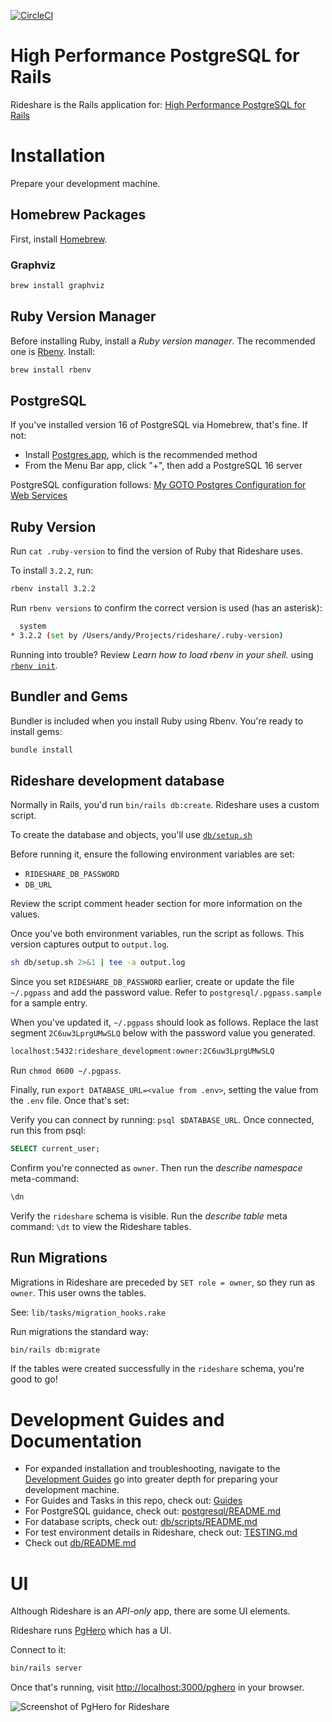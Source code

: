 [![CircleCI](https://circleci.com/gh/andyatkinson/rideshare.svg?style=svg)](https://circleci.com/gh/andyatkinson/rideshare)

# High Performance PostgreSQL for Rails
Rideshare is the Rails application for: [High Performance PostgreSQL for Rails](https://pgrailsbook.com)

# Installation
Prepare your development machine.

## Homebrew Packages
First, install [Homebrew](https://brew.sh).

### Graphviz
```sh
brew install graphviz
```

## Ruby Version Manager
Before installing Ruby, install a *Ruby version manager*. The recommended one is [Rbenv](https://github.com/rbenv/rbenv). Install:

```sh
brew install rbenv
```

## PostgreSQL
If you've installed version 16 of PostgreSQL via Homebrew, that's fine. If not:

- Install [Postgres.app](https://postgresapp.com), which is the recommended method
- From the Menu Bar app, click "+", then add a PostgreSQL 16 server

PostgreSQL configuration follows: [My GOTO Postgres Configuration for Web Services](https://tightlycoupled.io/my-goto-postgres-configuration-for-web-services/)

## Ruby Version
Run `cat .ruby-version` to find the version of Ruby that Rideshare uses.

To install `3.2.2`, run:

```sh
rbenv install 3.2.2
```

Run `rbenv versions` to confirm the correct version is used (has an asterisk):

```sh
  system
* 3.2.2 (set by /Users/andy/Projects/rideshare/.ruby-version)
```

Running into trouble? Review *Learn how to load rbenv in your shell.* using [`rbenv init`](https://github.com/rbenv/rbenv).

## Bundler and Gems

Bundler is included when you install Ruby using Rbenv. You're ready to install gems:

```sh
bundle install
```

## Rideshare development database
Normally in Rails, you'd run `bin/rails db:create`. Rideshare uses a custom script.

To create the database and objects, you'll use [`db/setup.sh`](db/setup.sh)

Before running it, ensure the following environment variables are set:

- `RIDESHARE_DB_PASSWORD`
- `DB_URL`

Review the script comment header section for more information on the values.

Once you've both environment variables, run the script as follows. This version captures output to `output.log`.

```sh
sh db/setup.sh 2>&1 | tee -a output.log
```

Since you set `RIDESHARE_DB_PASSWORD` earlier, create or update the file `~/.pgpass` and add the password value. Refer to `postgresql/.pgpass.sample` for a sample entry.

When you've updated it, `~/.pgpass` should look as follows. Replace the last segment `2C6uw3LprgUMwSLQ` below with the password value you generated.

```sh
localhost:5432:rideshare_development:owner:2C6uw3LprgUMwSLQ
```

Run `chmod 0600 ~/.pgpass`.

Finally, run `export DATABASE_URL=<value from .env>`, setting the value from the `.env` file. Once that's set:

Verify you can connect by running: `psql $DATABASE_URL`. Once connected, run this from psql:

```sql
SELECT current_user;
```

Confirm you're connected as `owner`. Then run the *describe namespace* meta-command:

```sql
\dn
```

Verify the `rideshare` schema is visible. Run the *describe table* meta command: `\dt` to view the Rideshare tables.

## Run Migrations

Migrations in Rideshare are preceded by `SET role = owner`, so they run as `owner`. This user owns the tables.

See: `lib/tasks/migration_hooks.rake`

Run migrations the standard way:

```sh
bin/rails db:migrate
```
If the tables were created successfully in the `rideshare` schema, you're good to go!

# Development Guides and Documentation

- For expanded installation and troubleshooting, navigate to the [Development Guides](https://github.com/andyatkinson/development_guides) go into greater depth for preparing your development machine.
- For Guides and Tasks in this repo, check out: [Guides](GUIDES.md)
- For PostgreSQL guidance, check out: [postgresql/README.md](postgresql/README.md)
- For database scripts, check out: [db/scripts/README.md](db/scripts/README.md)
- For test environment details in Rideshare, check out: [TESTING.md](TESTING.md)
- Check out [db/README.md](db/README.md)

# UI

Although Rideshare is an *API-only* app, there are some UI elements.

Rideshare runs [PgHero](https://github.com/ankane/pghero) which has a UI.

Connect to it:

```sh
bin/rails server
```

Once that's running, visit <http://localhost:3000/pghero> in your browser.

![Screenshot of PgHero for Rideshare](https://i.imgur.com/VduvxSK.png)
